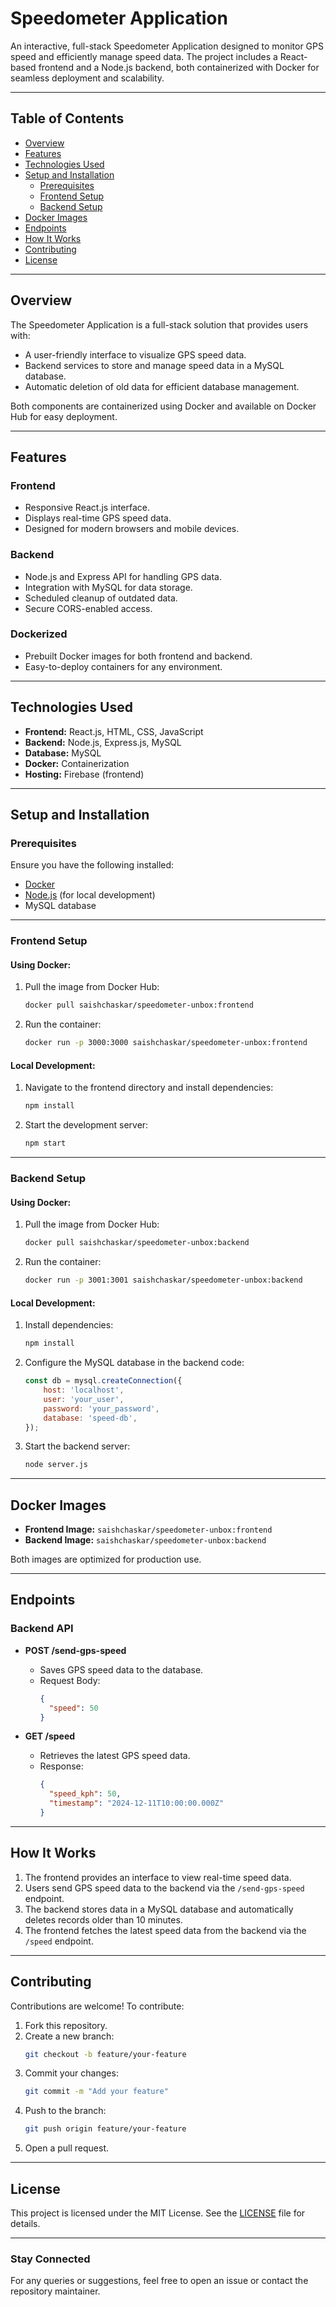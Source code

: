 # Speedometer Application

An interactive, full-stack Speedometer Application designed to monitor GPS speed and efficiently manage speed data. The project includes a React-based frontend and a Node.js backend, both containerized with Docker for seamless deployment and scalability.

---

## Table of Contents

- [Overview](#overview)
- [Features](#features)
- [Technologies Used](#technologies-used)
- [Setup and Installation](#setup-and-installation)
  - [Prerequisites](#prerequisites)
  - [Frontend Setup](#frontend-setup)
  - [Backend Setup](#backend-setup)
- [Docker Images](#docker-images)
- [Endpoints](#endpoints)
- [How It Works](#how-it-works)
- [Contributing](#contributing)
- [License](#license)

---

## Overview
The Speedometer Application is a full-stack solution that provides users with:
- A user-friendly interface to visualize GPS speed data.
- Backend services to store and manage speed data in a MySQL database.
- Automatic deletion of old data for efficient database management.

Both components are containerized using Docker and available on Docker Hub for easy deployment.

---

## Features

### Frontend
- Responsive React.js interface.
- Displays real-time GPS speed data.
- Designed for modern browsers and mobile devices.

### Backend
- Node.js and Express API for handling GPS data.
- Integration with MySQL for data storage.
- Scheduled cleanup of outdated data.
- Secure CORS-enabled access.

### Dockerized
- Prebuilt Docker images for both frontend and backend.
- Easy-to-deploy containers for any environment.

---

## Technologies Used

- **Frontend:** React.js, HTML, CSS, JavaScript
- **Backend:** Node.js, Express.js, MySQL
- **Database:** MySQL
- **Docker:** Containerization
- **Hosting:** Firebase (frontend)

---

## Setup and Installation

### Prerequisites

Ensure you have the following installed:

- [Docker](https://www.docker.com/)
- [Node.js](https://nodejs.org/) (for local development)
- MySQL database

---

### Frontend Setup

#### Using Docker:

1. Pull the image from Docker Hub:
   ```sh
   docker pull saishchaskar/speedometer-unbox:frontend
   ```
2. Run the container:
   ```sh
   docker run -p 3000:3000 saishchaskar/speedometer-unbox:frontend
   ```

#### Local Development:

1. Navigate to the frontend directory and install dependencies:
   ```sh
   npm install
   ```
2. Start the development server:
   ```sh
   npm start
   ```

---

### Backend Setup

#### Using Docker:

1. Pull the image from Docker Hub:
   ```sh
   docker pull saishchaskar/speedometer-unbox:backend
   ```
2. Run the container:
   ```sh
   docker run -p 3001:3001 saishchaskar/speedometer-unbox:backend
   ```

#### Local Development:

1. Install dependencies:
   ```sh
   npm install
   ```
2. Configure the MySQL database in the backend code:
   ```js
   const db = mysql.createConnection({
       host: 'localhost',
       user: 'your_user',
       password: 'your_password',
       database: 'speed-db',
   });
   ```
3. Start the backend server:
   ```sh
   node server.js
   ```

---

## Docker Images

- **Frontend Image:** `saishchaskar/speedometer-unbox:frontend`
- **Backend Image:** `saishchaskar/speedometer-unbox:backend`

Both images are optimized for production use.

---

## Endpoints

### Backend API

- **POST /send-gps-speed**
  - Saves GPS speed data to the database.
  - Request Body:
    ```json
    {
      "speed": 50
    }
    ```

- **GET /speed**
  - Retrieves the latest GPS speed data.
  - Response:
    ```json
    {
      "speed_kph": 50,
      "timestamp": "2024-12-11T10:00:00.000Z"
    }
    ```

---

## How It Works

1. The frontend provides an interface to view real-time speed data.
2. Users send GPS speed data to the backend via the `/send-gps-speed` endpoint.
3. The backend stores data in a MySQL database and automatically deletes records older than 10 minutes.
4. The frontend fetches the latest speed data from the backend via the `/speed` endpoint.

---

## Contributing

Contributions are welcome! To contribute:
1. Fork this repository.
2. Create a new branch:
   ```sh
   git checkout -b feature/your-feature
   ```
3. Commit your changes:
   ```sh
   git commit -m "Add your feature"
   ```
4. Push to the branch:
   ```sh
   git push origin feature/your-feature
   ```
5. Open a pull request.

---

## License

This project is licensed under the MIT License. See the [LICENSE](LICENSE) file for details.

---

### Stay Connected

For any queries or suggestions, feel free to open an issue or contact the repository maintainer.

